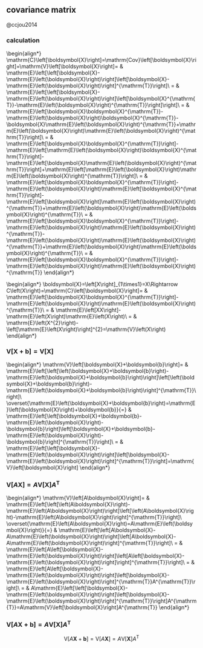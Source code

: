 ## covariance matrix 

@ccjou2014

### calculation

\begin{align*}
\mathrm{C}\left[\boldsymbol{X}\right]=\mathrm{Cov}\left[\boldsymbol{X}\right]=\mathrm{V}\left[\boldsymbol{X}\right]= & \mathrm{E}\left[\left[\boldsymbol{X}-\mathrm{E}\left(\boldsymbol{X}\right)\right]\left[\boldsymbol{X}-\mathrm{E}\left(\boldsymbol{X}\right)\right]^{\mathrm{T}}\right]\\
= & \mathrm{E}\left[\left[\boldsymbol{X}-\mathrm{E}\left(\boldsymbol{X}\right)\right]\left[\boldsymbol{X}^{\mathrm{T}}-\mathrm{E}\left(\boldsymbol{X}\right)^{\mathrm{T}}\right]\right]\\
= & \mathrm{E}\left[\boldsymbol{X}\boldsymbol{X}^{\mathrm{T}}-\mathrm{E}\left(\boldsymbol{X}\right)\boldsymbol{X}^{\mathrm{T}}-\boldsymbol{X}\mathrm{E}\left(\boldsymbol{X}\right)^{\mathrm{T}}+\mathrm{E}\left(\boldsymbol{X}\right)\mathrm{E}\left(\boldsymbol{X}\right)^{\mathrm{T}}\right]\\
= & \mathrm{E}\left[\boldsymbol{X}\boldsymbol{X}^{\mathrm{T}}\right]-\mathrm{E}\left[\mathrm{E}\left(\boldsymbol{X}\right)\boldsymbol{X}^{\mathrm{T}}\right]-\mathrm{E}\left[\boldsymbol{X}\mathrm{E}\left(\boldsymbol{X}\right)^{\mathrm{T}}\right]+\mathrm{E}\left[\mathrm{E}\left(\boldsymbol{X}\right)\mathrm{E}\left(\boldsymbol{X}\right)^{\mathrm{T}}\right]\\
= & \mathrm{E}\left[\boldsymbol{X}\boldsymbol{X}^{\mathrm{T}}\right]-\mathrm{E}\left(\boldsymbol{X}\right)\mathrm{E}\left[\boldsymbol{X}^{\mathrm{T}}\right]-\mathrm{E}\left[\boldsymbol{X}\right]\mathrm{E}\left(\boldsymbol{X}\right)^{\mathrm{T}}+\mathrm{E}\left(\boldsymbol{X}\right)\mathrm{E}\left(\boldsymbol{X}\right)^{\mathrm{T}}\\
= & \mathrm{E}\left[\boldsymbol{X}\boldsymbol{X}^{\mathrm{T}}\right]-\mathrm{E}\left(\boldsymbol{X}\right)\mathrm{E}\left(\boldsymbol{X}\right)^{\mathrm{T}}-\mathrm{E}\left(\boldsymbol{X}\right)\mathrm{E}\left(\boldsymbol{X}\right)^{\mathrm{T}}+\mathrm{E}\left(\boldsymbol{X}\right)\mathrm{E}\left(\boldsymbol{X}\right)^{\mathrm{T}}\\
= & \mathrm{E}\left[\boldsymbol{X}\boldsymbol{X}^{\mathrm{T}}\right]-\mathrm{E}\left(\boldsymbol{X}\right)\mathrm{E}\left(\boldsymbol{X}\right)^{\mathrm{T}}
\end{align*}

\begin{align*}
\boldsymbol{X}=\left[X\right]_{1\times1}=X\Rightarrow C\left(X\right)=\mathrm{C}\left[\boldsymbol{X}\right]= & \mathrm{E}\left[\boldsymbol{X}\boldsymbol{X}^{\mathrm{T}}\right]-\mathrm{E}\left(\boldsymbol{X}\right)\mathrm{E}\left(\boldsymbol{X}\right)^{\mathrm{T}}\\
= & \mathrm{E}\left[XX\right]-\mathrm{E}\left(X\right)\mathrm{E}\left(X\right)\\
= & \mathrm{E}\left(X^{2}\right)-\left[\mathrm{E}\left(X\right)\right]^{2}=\mathrm{V}\left(X\right)
\end{align*}

### $\mathrm{V}\left[\boldsymbol{X}+\boldsymbol{b}\right]=\mathrm{V}\left[\boldsymbol{X}\right]$

\begin{align*}
\mathrm{V}\left[\boldsymbol{X}+\boldsymbol{b}\right]= & \mathrm{E}\left[\left[\left(\boldsymbol{X}+\boldsymbol{b}\right)-\mathrm{E}\left(\boldsymbol{X}+\boldsymbol{b}\right)\right]\left[\left(\boldsymbol{X}+\boldsymbol{b}\right)-\mathrm{E}\left(\boldsymbol{X}+\boldsymbol{b}\right)\right]^{\mathrm{T}}\right]\\
\overset{\mathrm{E}\left(\boldsymbol{X}+\boldsymbol{b}\right)=\mathrm{E}\left(\boldsymbol{X}\right)+\boldsymbol{b}}{=} & \mathrm{E}\left[\left[\boldsymbol{X}+\boldsymbol{b}-\mathrm{E}\left(\boldsymbol{X}\right)-\boldsymbol{b}\right]\left[\boldsymbol{X}+\boldsymbol{b}-\mathrm{E}\left(\boldsymbol{X}\right)-\boldsymbol{b}\right]^{\mathrm{T}}\right]\\
= & \mathrm{E}\left[\left[\boldsymbol{X}-\mathrm{E}\left(\boldsymbol{X}\right)\right]\left[\boldsymbol{X}-\mathrm{E}\left(\boldsymbol{X}\right)\right]^{\mathrm{T}}\right]=\mathrm{V}\left[\boldsymbol{X}\right]
\end{align*}

### $\mathrm{V}\left[A\boldsymbol{X}\right]=A\mathrm{V}\left[\boldsymbol{X}\right]A^{\mathrm{T}}$

\begin{align*}
\mathrm{V}\left[A\boldsymbol{X}\right]= & \mathrm{E}\left[\left[\left(A\boldsymbol{X}\right)-\mathrm{E}\left(A\boldsymbol{X}\right)\right]\left[\left(A\boldsymbol{X}\right)-\mathrm{E}\left(A\boldsymbol{X}\right)\right]^{\mathrm{T}}\right]\\
\overset{\mathrm{E}\left(A\boldsymbol{X}\right)=A\mathrm{E}\left(\boldsymbol{X}\right)}{=} & \mathrm{E}\left[\left[A\boldsymbol{X}-A\mathrm{E}\left(\boldsymbol{X}\right)\right]\left[A\boldsymbol{X}-A\mathrm{E}\left(\boldsymbol{X}\right)\right]^{\mathrm{T}}\right]\\
= & \mathrm{E}\left[A\left[\boldsymbol{X}-\mathrm{E}\left(\boldsymbol{X}\right)\right]\left[A\left[\boldsymbol{X}-\mathrm{E}\left(\boldsymbol{X}\right)\right]\right]^{\mathrm{T}}\right]\\
= & \mathrm{E}\left[A\left[\boldsymbol{X}-\mathrm{E}\left(\boldsymbol{X}\right)\right]\left[\boldsymbol{X}-\mathrm{E}\left(\boldsymbol{X}\right)\right]^{\mathrm{T}}A^{\mathrm{T}}\right]\\
= & A\mathrm{E}\left[\left[\boldsymbol{X}-\mathrm{E}\left(\boldsymbol{X}\right)\right]\left[\boldsymbol{X}-\mathrm{E}\left(\boldsymbol{X}\right)\right]^{\mathrm{T}}\right]A^{\mathrm{T}}=A\mathrm{V}\left[\boldsymbol{X}\right]A^{\mathrm{T}}
\end{align*}

### $\mathrm{V}\left[A\boldsymbol{X}+\boldsymbol{b}\right]=A\mathrm{V}\left[\boldsymbol{X}\right]A^{\mathrm{T}}$

$$
\mathrm{V}\left[A\boldsymbol{X}+\boldsymbol{b}\right]=\mathrm{V}\left[A\boldsymbol{X}\right]=A\mathrm{V}\left[\boldsymbol{X}\right]A^{\mathrm{T}}
$$
